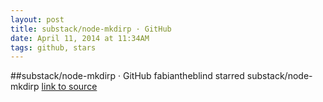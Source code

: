 ```yaml
---
layout: post
title: substack/node-mkdirp · GitHub
date: April 11, 2014 at 11:34AM
tags: github, stars
---
```

##substack/node-mkdirp · GitHub
fabiantheblind starred substack/node-mkdirp
[link to source](http://ift.tt/16tcwtz) 
